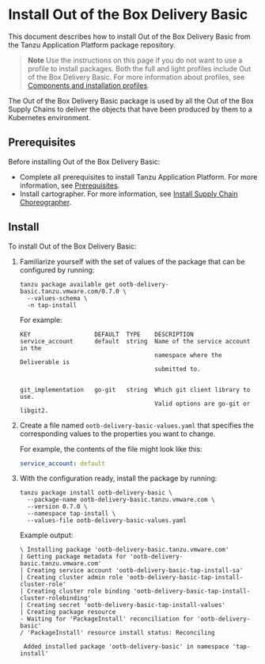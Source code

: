 # Install Out of the Box Delivery Basic

This document describes how to install Out of the Box Delivery Basic
from the Tanzu Application Platform package repository.

>**Note** Use the instructions on this page if you do not want to use a profile to install packages.
Both the full and light profiles include Out of the Box Delivery Basic.
For more information about profiles, see [Components and installation profiles](../about-package-profiles.md).

The Out of the Box Delivery Basic package is used by all the Out of the Box Supply Chains
to deliver the objects that have been produced by them to a Kubernetes environment.

## <a id='ootbdb-prereqs'></a>Prerequisites

Before installing Out of the Box Delivery Basic:

- Complete all prerequisites to install Tanzu Application Platform. For more information, see [Prerequisites](../prerequisites.md).
- Install cartographer. For more information, see [Install Supply Chain Choreographer](install-scc.md).

## <a id='oobtdb-install'></a> Install

To install Out of the Box Delivery Basic:

1. Familiarize yourself with the set of values of the package that can be
   configured by running:

    ```console
    tanzu package available get ootb-delivery-basic.tanzu.vmware.com/0.7.0 \
      --values-schema \
      -n tap-install
    ```

    For example:

    ```console
    KEY                  DEFAULT  TYPE    DESCRIPTION
    service_account      default  string  Name of the service account in the
                                          namespace where the Deliverable is
                                          submitted to.


    git_implementation   go-git   string  Which git client library to use.
                                          Valid options are go-git or libgit2.
    ```

1. Create a file named `ootb-delivery-basic-values.yaml` that specifies the
   corresponding values to the properties you want to change.

   For example, the contents of the file might look like this:

    ```yaml
    service_account: default
    ```

1. With the configuration ready, install the package by running:


    ```console
    tanzu package install ootb-delivery-basic \
      --package-name ootb-delivery-basic.tanzu.vmware.com \
      --version 0.7.0 \
      --namespace tap-install \
      --values-file ootb-delivery-basic-values.yaml
    ```

    Example output:

    ```console
    \ Installing package 'ootb-delivery-basic.tanzu.vmware.com'
    | Getting package metadata for 'ootb-delivery-basic.tanzu.vmware.com'
    | Creating service account 'ootb-delivery-basic-tap-install-sa'
    | Creating cluster admin role 'ootb-delivery-basic-tap-install-cluster-role'
    | Creating cluster role binding 'ootb-delivery-basic-tap-install-cluster-rolebinding'
    | Creating secret 'ootb-delivery-basic-tap-install-values'
    | Creating package resource
    - Waiting for 'PackageInstall' reconciliation for 'ootb-delivery-basic'
    / 'PackageInstall' resource install status: Reconciling

     Added installed package 'ootb-delivery-basic' in namespace 'tap-install'
    ```
